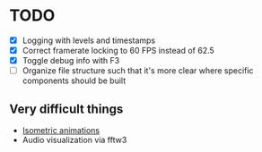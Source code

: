 # TODO

- [x] Logging with levels and timestamps
- [x] Correct framerate locking to 60 FPS instead of 62.5
- [x] Toggle debug info with F3
- [ ] Organize file structure such that it's more clear where specific components should be built

## Very difficult things

- [Isometric animations](https://youtu.be/04oQ2jOUjkU)
- Audio visualization via fftw3
